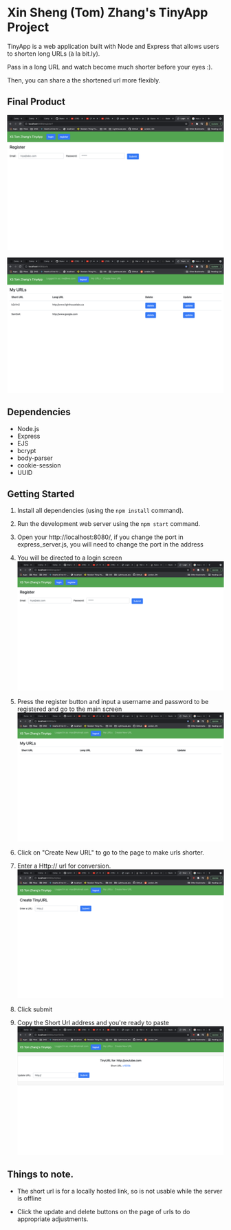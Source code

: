 # Xin Sheng (Tom) Zhang's TinyApp Project

TinyApp is a web application built with Node and Express that allows users to shorten long URLs (à la bit.ly).

Pass in a long URL and watch become much shorter before your eyes :).

Then, you can share a the shortened url more flexibly.

## Final Product

!["The Login Screen"](images/Login.png)

!["Your list of htmls"](images/MainScreen.png)

## Dependencies

- Node.js
- Express
- EJS
- bcrypt
- body-parser
- cookie-session
- UUID

## Getting Started

1. Install all dependencies (using the `npm install` command).
2.  Run the development web server using the `npm start` command.

3. Open your http://localhost:8080/, if you change the port in express_server.js, you will need to change the port in the address

4. You will be directed to a login screen
!["The Login Screen"](images/Login.png)

5. Press the register button and input a username and password to be registered and go to the main screen
!["Your list of htmls"](images/EmptyList.png)

6. Click on "Create New URL" to go to the page to make urls shorter. 

7. Enter a Http:// url for conversion.
!["Create New Urls"](images/CreateNewUrl.png)

8. Click submit

9. Copy the Short Url address and you're ready to paste
!["Shortened Url"](images/ShortenedUrl.png)

## Things to note.

* The short url is for a locally hosted link, so is not usable while the server is offline

* Click the update and delete buttons on the page of urls to do appropriate adjustments.